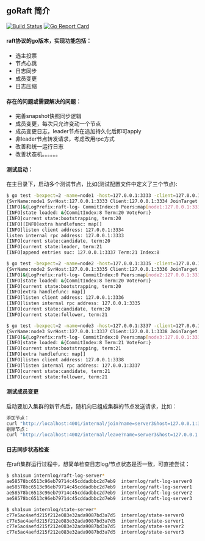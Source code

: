 ## goRaft 简介

[![Build Status](https://travis-ci.org/moxiaomomo/goRaft.svg?branch=master)](https://travis-ci.org/moxiaomomo/goRaft)
[![Go Report Card](https://goreportcard.com/badge/github.com/moxiaomomo/goraft)](https://goreportcard.com/report/github.com/moxiaomomo/goraft)

#### raft协议的go版本，实现功能包括：

-  选主投票
- 节点心跳
- 日志同步
- 成员变更
- 日志压缩

#### 存在的问题或需要解决的问题：

- 完善snapshot快照同步逻辑
- 成员变更，每次只允许变动一个节点
- 成员变更日志，leader节点在追加持久化后即可apply
- 非leader节点转发请求，考虑改用rpc方式
- 改善和统一运行日志
- 改善状态机。。。。。。

#### 测试启动：

在主目录下，启动多个测试节点，比如(测试配置文件中定义了三个节点):
```bash
$ go test -bexpect=2 -name=node1 -host=127.0.0.1:3333 -client=127.0.0.1:3334
{SvrName:node1 SvrHost:127.0.0.1:3333 Client:127.0.0.1:3334 JoinTarget: BootstrapExpect:2}
[INFO]&{LogPrefix:raft-log- CommitIndex:0 Peers:map[node1:127.0.0.1:3333] Host:127.0.0.1:3333 Client:127.0.0.1:3334 Name:node1 BootstrapExpect:2 JoinTarget:127.0.0.1:3333}
[INFO]state loaded: &{CommitIndex:8 Term:20 VoteFor:}
[INFO]current state:bootstrapping, term:20
[INFO][INFO]extra handlefunc: map[]
[INFO]listen client address: 127.0.0.1:3334
listen internal rpc address: 127.0.0.1:3333
[INFO]current state:candidate, term:20
[INFO]current state:leader, term:21
[INFO]append entries suc: 127.0.0.1:3337 Term:21 Index:8
```
```bash
$ go test -bexpect=2 -name=node2 -host=127.0.0.1:3335 -client=127.0.0.1:3336 -join=127.0.0.1:3333
{SvrName:node2 SvrHost:127.0.0.1:3335 Client:127.0.0.1:3336 JoinTarget:127.0.0.1:3333 BootstrapExpect:2}
[INFO]&{LogPrefix:raft-log- CommitIndex:0 Peers:map[node2:127.0.0.1:3335] Host:127.0.0.1:3335 Client:127.0.0.1:3336 Name:node2 BootstrapExpect:2 JoinTarget:127.0.0.1:3333}
[INFO]state loaded: &{CommitIndex:8 Term:20 VoteFor:}
[INFO]current state:bootstrapping, term:20
[INFO]extra handlefunc: map[]
[INFO]listen client address: 127.0.0.1:3336
[INFO]listen internal rpc address: 127.0.0.1:3335
[INFO]current state:candidate, term:20
[INFO]current state:follower, term:21
```
```bash
$ go test -bexpect=2 -name=node3 -host=127.0.0.1:3337 -client=127.0.0.1:3338 -join=127.0.0.1:3333
{SvrName:node3 SvrHost:127.0.0.1:3337 Client:127.0.0.1:3338 JoinTarget:127.0.0.1:3333 BootstrapExpect:2}
[INFO]&{LogPrefix:raft-log- CommitIndex:0 Peers:map[node3:127.0.0.1:3337] Host:127.0.0.1:3337 Client:127.0.0.1:3338 Name:node3 BootstrapExpect:2 JoinTarget:127.0.0.1:3333}
[INFO]state loaded: &{CommitIndex:8 Term:21 VoteFor:}
[INFO]current state:bootstrapping, term:21
[INFO]extra handlefunc: map[]
[INFO]listen client address: 127.0.0.1:3338
[INFO]listen internal rpc address: 127.0.0.1:3337
[INFO]current state:candidate, term:21
[INFO]current state:follower, term:21
```
#### 测试成员变更

启动要加入集群的新节点后，随机向已组成集群的节点发送请求，比如：

```bash
添加节点：
curl "http://localhost:4001/internal/join?name=server3&host=127.0.0.1:3003"
剔除节点：
curl "http://localhost:4002/internal/leave?name=server3&host=127.0.0.1:3003"
```
#### 日志同步状态检查

在raft集群运行过程中，想简单检查日志log/节点状态是否一致，可直接尝试：

```bash
$ sha1sum internlog/raft-log-server*
ae58578bc6513c96eb79714c45cddadbbc2d7eb9  internlog/raft-log-server0
ae58578bc6513c96eb79714c45cddadbbc2d7eb9  internlog/raft-log-server1
ae58578bc6513c96eb79714c45cddadbbc2d7eb9  internlog/raft-log-server2
ae58578bc6513c96eb79714c45cddadbbc2d7eb9  internlog/raft-log-server3

$ sha1sum internlog/state-server*
c77e5ac4aefd215f212e083e32ada9087bd3a7d5  internlog/state-server0
c77e5ac4aefd215f212e083e32ada9087bd3a7d5  internlog/state-server1
c77e5ac4aefd215f212e083e32ada9087bd3a7d5  internlog/state-server2
c77e5ac4aefd215f212e083e32ada9087bd3a7d5  internlog/state-server3
```
